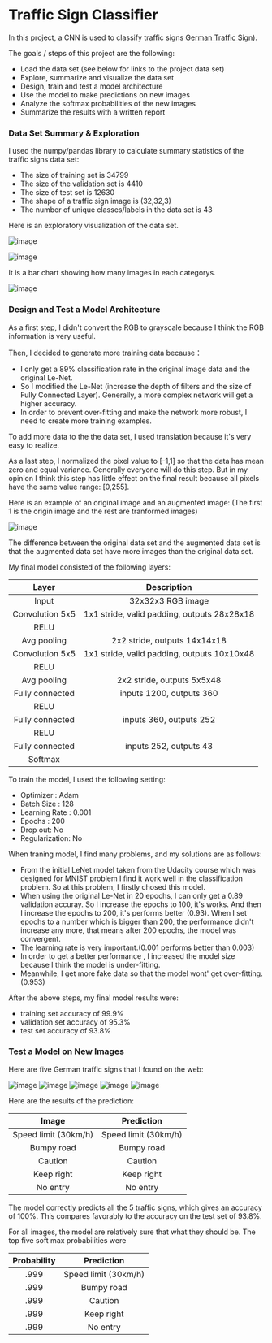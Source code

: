 # Traffic Sign Classifier

In this project, a CNN is used to classify traffic signs [German Traffic Sign](http://benchmark.ini.rub.de/?section=gtsrb&subsection=dataset)).

The goals / steps of this project are the following:
* Load the data set (see below for links to the project data set)
* Explore, summarize and visualize the data set
* Design, train and test a model architecture
* Use the model to make predictions on new images
* Analyze the softmax probabilities of the new images
* Summarize the results with a written report

### Data Set Summary & Exploration

I used the numpy/pandas library to calculate summary statistics of the traffic signs data set:

* The size of training set is 34799
* The size of the validation set is 4410
* The size of test set is 12630
* The shape of a traffic sign image is (32,32,3)
* The number of unique classes/labels in the data set is 43

Here is an exploratory visualization of the data set. 

![image](https://github.com/baker-Xie/CarND-Traffic-Sign-Classifier/raw/master/sources/1.png)

![image](https://github.com/baker-Xie/CarND-Traffic-Sign-Classifier/raw/master/sources/3.png)

It is a bar chart showing how many images in each categorys.

![image](https://github.com/baker-Xie/CarND-Traffic-Sign-Classifier/raw/master/sources/2.png)

### Design and Test a Model Architecture

As a first step, I didn't convert the RGB to grayscale because I think the RGB information is very useful.

Then, I decided to generate more training data because：
* I only get a 89% classification rate in the original image data and the original Le-Net.
* So I modified the Le-Net (increase the depth of filters and the size of Fully Connected Layer). Generally, a more complex network will get a higher accuracy.
* In order to prevent over-fitting and make the network more robust, I need to create more training examples.

To add more data to the the data set, I used translation because it's very easy to realize.

As a last step, I normalized the pixel value to [-1,1] so that the data has mean zero and equal variance. Generally everyone will do this step. But in my opinion I think this step has little effect on the final result because all pixels have the same value range: [0,255].

Here is an example of an original image and an augmented image: (The first 1 is the origin image and the rest are tranformed images)

![image](https://github.com/baker-Xie/CarND-Traffic-Sign-Classifier/raw/master/sources/5.png)

The difference between the original data set and the augmented data set is that the augmented data set have more images than the original data set.

My final model consisted of the following layers:

| Layer         		|     Description	        					| 
|:---------------------:|:---------------------------------------------:| 
| Input         		| 32x32x3 RGB image   							| 
| Convolution 5x5     	| 1x1 stride, valid padding, outputs 28x28x18 	|
| RELU					|												|
| Avg pooling	      	| 2x2 stride,  outputs 14x14x18  				|
| Convolution 5x5	    |  1x1 stride, valid padding, outputs 10x10x48 	|
| RELU					|												|
| Avg pooling	      	| 2x2 stride,  outputs 5x5x48  				|
| Fully connected		| inputs 1200, outputs 360        									|
| RELU					|		
| Fully connected		| inputs 360, outputs 252        									|
| RELU					|		
| Fully connected		| inputs 252, outputs 43        									|
| Softmax				|  

To train the model, I used the following setting:
* Optimizer : Adam
* Batch Size : 128
* Learning Rate : 0.001
* Epochs : 200
* Drop out: No
* Regularization: No

When traning model, I find many problems, and my solutions are as follows:

* From the initial LeNet model taken from the Udacity course which was designed for MNIST problem I find it work well in the classification problem. So at this problem, I firstly chosed this model.
* When using the original Le-Net in 20 epochs, I can only get a 0.89 validation accuray. So I increase the epochs to 100, it's works. And then I increase the epochs to 200, it's performs better (0.93). When I set epochs to a number which is bigger than 200, the performance didn't increase any more, that means after 200 epochs, the model was convergent.
* The learning rate is very important.(0.001 performs better than 0.003)
* In order to get a better performance , I increased the model size because I think the model is under-fitting.
* Meanwhile, I get more fake data so that the model wont' get over-fitting. (0.953)

After the above steps, my final model results were:
* training set accuracy of 99.9%
* validation set accuracy of 95.3% 
* test set accuracy of 93.8%

### Test a Model on New Images

Here are five German traffic signs that I found on the web:

![image](https://github.com/baker-Xie/CarND-Traffic-Sign-Classifier/raw/master/pic/30kph.jpg) ![image](https://github.com/baker-Xie/CarND-Traffic-Sign-Classifier/raw/master/pic/bumpyRoad.jpg) ![image](https://github.com/baker-Xie/CarND-Traffic-Sign-Classifier/raw/master/pic/caution.jpg) 
![image](https://github.com/baker-Xie/CarND-Traffic-Sign-Classifier/raw/master/pic/keepRight.jpg) ![image](https://github.com/baker-Xie/CarND-Traffic-Sign-Classifier/raw/master/pic/noEntry.jpg)

Here are the results of the prediction:

| Image			        |     Prediction	        					| 
|:---------------------:|:---------------------------------------------:| 
| Speed limit (30km/h)      		| Speed limit (30km/h)  									| 
| Bumpy road     			|Bumpy road										|
| Caution					| Caution											|
| Keep right	      		| Keep right			 				|
| No entry			| No entry     							|

The model correctly predicts all the 5 traffic signs, which gives an accuracy of 100%. This compares favorably to the accuracy on the test set of 93.8%.

For all images, the model are relatively sure that what they should be. The top five soft max probabilities were

| Probability         	|     Prediction	        					| 
|:---------------------:|:---------------------------------------------:| 
| .999         			| Speed limit (30km/h)   									| 
| .999     				| Bumpy road 										|
| .999					| Caution											|
| .999	      			| Keep right					 				|
| .999				    | No entry      							|
